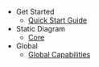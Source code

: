 -   Get Started
    -   [Quick Start Guide](/quick-start-guide "Quick Start Guide |ClearCalcs Custom Diagram Boilerplate")
-   Static Diagram
    -   [Core](/static-diagram-core "Understand the underlying technology and API for rendering the static diagrams")
-   Global
    -   [Global Capabilities](/global-capabilities "Time saving features")
